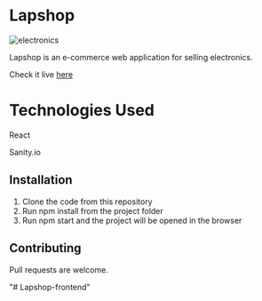 # Lapshop

![electronics](https://user-images.githubusercontent.com/65482241/174968664-ac558114-3e26-441e-b384-80209c12dab5.png)

Lapshop is an e-commerce web application for selling electronics.

Check it live [here](https://lapstoro.netlify.app/)

# Technologies Used
React

Sanity.io

## Installation

1. Clone the code from this repository
2. Run npm install from the project folder
3. Run npm start and the project will be opened in the browser



## Contributing
Pull requests are welcome.

"# Lapshop-frontend" 
